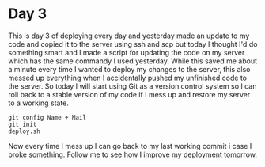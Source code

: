# Day 3
This is day 3 of deploying every day and yesterday made an update to my code and copied it to the server using ssh and scp but today I thought I'd do something smart and I made a script for updating the code on my server which has the same commandy I used yesterday.
While this saved me about a minute every time I wanted to deploy my changes to the server, this also messed up everything when I accidentally pushed my unfinished code to the server.
So today I will start using Git as a version control system so I can roll back to a stable version of my code if I mess up and restore my server to a working state.
```
git config Name + Mail
git init
deploy.sh
```
Now every time I mess up I can go back to my last working commit i case I broke something.
Follow me to see how I improve my deployment tomorrow.
